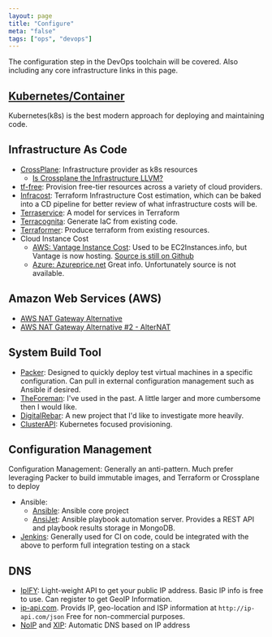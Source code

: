```yaml
---
layout: page
title: "Configure"
meta: "false"
tags: ["ops", "devops"]
---
```


The configuration step in the DevOps toolchain will be covered.  Also including any core infrastructure links in this page.


## [Kubernetes/Container](/info/k8s)

Kubernetes(k8s) is the best modern approach for deploying and maintaining code.


## Infrastructure As Code

- [CrossPlane](https://crossplane.io/): Infrastructure provider as k8s resources
  - [Is Crossplane the Infrastructure LLVM?](https://danielmangum.com/posts/crossplane-infrastructure-llvm/)
- [tf-free](https://github.com/gruberdev/tf-free): Provision free-tier resources across a variety of cloud providers.
- [Infracost](https://www.infracost.io/): Terraform Infrastructure Cost estimation, which can be baked into a CD pipeline for better review of what infrastructure costs will be.
- [Terraservice](https://www.contino.io/insights/a-model-for-scaling-terraform-workflows-in-a-large-complex-organization): A model for services in Terraform
- [Terracognita](https://github.com/cycloidio/terracognita): Generate IaC from existing code.
- [Terraformer](https://github.com/GoogleCloudPlatform/terraformer): Produce terraform from existing resources.
- Cloud Instance Cost 
  - [AWS: Vantage Instance Cost](https://instances.vantage.sh/): Used to be EC2Instances.info, but Vantage is now hosting. [Source is still on Github](https://github.com/vantage-sh/ec2instances.info)
  - [Azure: Azureprice.net](https://azureprice.net/)
  Great info.  Unfortunately source is not available.

## Amazon Web Services (AWS)

- [AWS NAT Gateway Alternative](https://github.com/AndrewGuenther/fck-nat)
- [AWS NAT Gateway Alternative #2 - AlterNAT](https://github.com/1debit/alternat)

## System Build Tool


- [Packer](https://www.packer.io/): Designed to quickly deploy test virtual machines in a specific configuration.  Can pull in external configuration management such as Ansible if desired.
- [TheForeman](https://www.theforeman.org/): I've used in the past. A little larger and more cumbersome then I would like.
- [DigitalRebar](https://github.com/digitalrebar): A new project that I'd like to investigate more heavily.
- [ClusterAPI](https://cluster-api.sigs.k8s.io/): Kubernetes focused provisioning.


## Configuration Management

Configuration Management: Generally an anti-pattern.  Much prefer leveraging Packer to build immutable images, and Terraform or Crossplane to deploy

- Ansible:
  - [Ansible](https://github.com/ansible/ansible): Ansible core project
  - [AnsiJet](https://github.com/hiddentao/ansijet): Ansible playbook automation server.  Provides a REST API and playbook results storage in MongoDB.
- [Jenkins](https://jenkins-ci.org/): Generally used for CI on code, could be integrated with the above to perform
full integration testing on a stack

## DNS

- [IpIFY](https://www.ipify.org/): Light-weight API to get your public IP address.  Basic IP info is free to use.  Can register to get GeoIP Information.
- [ip-api.com](https://ip-api.com/).  Provids IP, geo-location and ISP information at `http://ip-api.com/json`  Free for non-commercial purposes.
- [NoIP](https://nip.io/) and [XIP](http://xip.io/): Automatic DNS based on IP address

